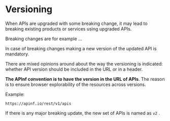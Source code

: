 # Versioning

When APIs are upgraded with some breaking change, it may lead to breaking existing products or services using upgraded APIs.

Breaking changes are for example ...

In case of breaking changes making a new version of the updated API is mandatory.

There are mixed opinions around about the way the versioning is indicated: whether API version should be included in the URL or in a header.

**The APInf convention is to have the version in the URL of APIs**. The reason is to ensure browser explorability of the resources across versions.

Example:

`https://apinf.io/rest/v1/apis`

If there is any major breaking update, the new set of APIs is named as `v2` .

